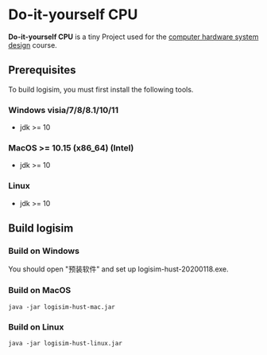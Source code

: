# Do-it-yourself CPU

 **Do-it-yourself CPU**  is a tiny Project used for the [computer hardware system design](https://www.icourse163.org/course/0809HUST060-1205809816) course.

## Prerequisites

To build logisim, you must first install the following tools.

### Windows visia/7/8/8.1/10/11

- jdk >= 10

### MacOS >= 10.15 (x86_64) (Intel)

- jdk >= 10

### Linux

- jdk >= 10

## Build logisim

### Build on Windows

You should open "预装软件" and set up logisim-hust-20200118.exe.

### Build on MacOS
```
java -jar logisim-hust-mac.jar
```

### Build on Linux
```
java -jar logisim-hust-linux.jar
```


